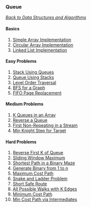 ### Queue

[_Back to Data Structures and Algorithms_](../readme.md)

#### Basics
1. [Simple Array Implementation](problems/simple-array-implementation.md)
2. [Circular Array Implementation]()
3. [Linked List Implementation]()

#### Easy Problems
1. [Stack Using Queues]()
2. [Queue Using Stacks]()
3. [Level Order Traversal]()
4. [BFS for a Graph]()
5. [FIFO Page Replacement]()

#### Medium Problems
1. [K Queues in an Array]()
2. [Reverse a Queue]()
3. [First Non-Repeating in a Stream]()
4. [Min Knight Step for Target]()

#### Hard Problems
1. [Reverse First K of Queue]()
2. [Sliding Window Maximum]()
3. [Shortest Path in a Binary Maze]()
4. [Generate Binary from 1 to n]()
5. [Maximum Cost Path]()
6. [Snake and Ladder Problem]()
7. [Short Safe Route]()
8. [All Possible Walks with K Edges]()
9. [Minimum Cost Path]()
10. [Min Cost Path via Intermediates]()
